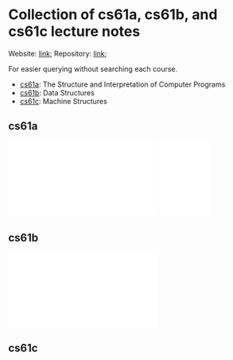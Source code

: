 <meta name="viewport" content="width=device-width, initial-scale=1">

# Collection of cs61a, cs61b, and cs61c lecture notes

Website: [link](https://cdrhim.github.io/ucberkeley-cs61abc/);
Repository: [link](https://www.github.com/cdrhim/ucberkeley-cs61abc/);

For easier querying without searching each course.
- [cs61a](##cs61a): The Structure and Interpretation of Computer Programs
- [cs61b](##cs61b): Data Structures
- [cs61c](##cs61c): Machine Structures

## cs61a
![cs61a](./cs61a/summer2020/00-All_Lectures_Combined_(1~26).pdf)
<embed src="./cs61a/summer2020/00-All_Lectures_Combined_(1~26).pdf" width="100dw"/>

## cs61b
![cs61b](./cs61b/spring2022/lect0-combined-all.pdf)

## cs61c
